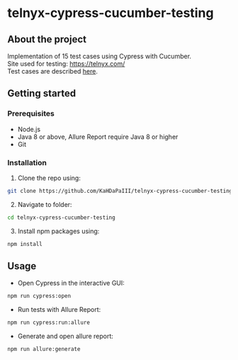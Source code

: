 # telnyx-cypress-cucumber-testing  
## About the project
Implementation of 15 test cases using Cypress with Cucumber.  
Site used for testing: https://telnyx.com/  
Test cases are described [here](https://docs.google.com/document/d/1P_EKsCa47Ay6PY-SFp4iuLU--9cE6j7Y5qSmp3csuwU/edit?usp=sharing).

## Getting started
### Prerequisites
- Node.js  
- Java 8 or above, Allure Report require Java 8 or higher  
- Git  

### Installation  

1. Clone the repo using:  
```sh
git clone https://github.com/KaHDaPaIII/telnyx-cypress-cucumber-testing
```
2. Navigate to folder:
```sh
cd telnyx-cypress-cucumber-testing
```
3. Install npm packages using:
```sh
npm install
```

## Usage  
- Open Cypress in the interactive GUI:  
```sh
npm run cypress:open
```
- Run tests with Allure Report:  
```sh
npm run cypress:run:allure
```
- Generate and open allure report:  
```sh
npm run allure:generate
```
